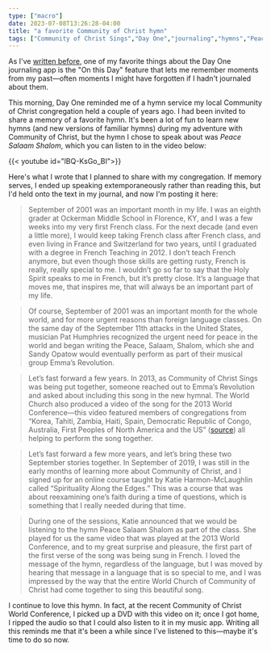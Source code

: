 ```yaml
---
type: ["macro"]
date: 2023-07-08T13:26:28-04:00
title: "a favorite Community of Christ hymn"
tags: ["Community of Christ Sings","Day One","journaling","hymns","Peace Salaam Shalom","2023 World Conference","Katie Harmon-McLaughlin","French"]
---
```


As I've [written before](https://spencergreenhalgh.com/work/rediscovering-some-comments-on-computational-thinking/), one of my favorite things about the Day One journaling app is the "On this Day" feature that lets me remember moments from my past—often moments I might have forgotten if I hadn't journaled about them.

This morning, Day One reminded me of a hymn service my local Community of Christ congregation held a couple of years ago. I had been invited to share a memory of a favorite hymn. It's been a lot of fun to learn new hymns (and new versions of familiar hymns) during my adventure with Community of Christ, but the hymn I chose to speak about was *Peace Salaam Shalom*, which you can listen to in the video below:

{{< youtube id="lBQ-KsGo_BI">}}

Here's what I wrote that I planned to share with my congregation. If memory serves, I ended up speaking extemporaneously rather than reading this, but I'd held onto the text in my journal, and now I'm posting it here:

> September of 2001 was an important month in my life. I was an eighth grader at Ockerman Middle School in Florence, KY, and I was a few weeks into my very first French class. For the next decade (and even a little more), I would keep taking French class after French class, and even living in France and Switzerland for two years, until I graduated with a degree in French Teaching in 2012. I don’t teach French anymore, but even though those skills are getting rusty, French is really, really special to me. I wouldn’t go so far to say that the Holy Spirit speaks to me in French, but it’s pretty close. It’s a language that moves me, that inspires me, that will always be an important part of my life. 

> Of course, September of 2001 was an important month for the whole world, and for more urgent reasons than foreign language classes. On the same day of the September 11th attacks in the United States, musician Pat Humphries recognized the urgent need for peace in the world and began writing the Peace, Salaam, Shalom, which she and Sandy Opatow would eventually perform as part of their musical group Emma’s Revolution.

> Let’s fast forward a few years. In 2013, as Community of Christ Sings was being put together, someone reached out to Emma’s Revolution and asked about including this song in the new hymnal. The World Church also produced a video of the song for the 2013 World Conference—this video featured members of congregations from “Korea, Tahiti, Zambia, Haiti, Spain, Democratic Republic of Congo, Australia, First Peoples of North America and the US” ([source](https://madmimi.com/p/80ea04?pact=535436317569665594&fe=1)) all helping to perform the song together.

> Let’s fast forward a few more years, and let’s bring these two September stories together. In September of 2019, I was still in the early months of learning more about Community of Christ, and I signed up for an online course taught by Katie Harmon-McLaughlin called “Spirituality Along the Edges.” This was a course that was about reexamining one’s faith during a time of questions, which is something that I really needed during that time.

> During one of the sessions, Katie announced that we would be listening to the hymn Peace Salaam Shalom as part of the class. She played for us the same video that was played at the 2013 World Conference, and to my great surprise and pleasure, the first part of the first verse of the song was being sung in French. I loved the message of the hymn, regardless of the language, but I was moved by hearing that message in a language that is so special to me, and I was impressed by the way that the entire World Church of Community of Christ had come together to sing this beautiful song. 

I continue to love this hymn. In fact, at the recent Community of Christ World Conference, I picked up a DVD with this video on it; once I got home, I ripped the audio so that I could also listen to it in my music app. Writing all this reminds me that it's been a while since I've listened to this—maybe it's time to do so now.
